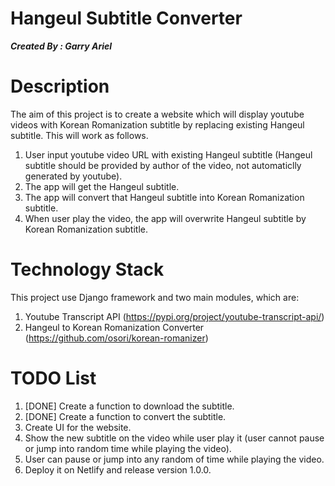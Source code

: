 # Hangeul Subtitle Converter
***Created By : Garry Ariel***

# Description
The aim of this project is to create a website which will display youtube videos with Korean Romanization subtitle by replacing existing Hangeul subtitle. This will work as follows.
1. User input youtube video URL with existing Hangeul subtitle (Hangeul subtitle should be provided by author of the video, not automaticlly generated by youtube).
2. The app will get the Hangeul subtitle.
3. The app will convert that Hangeul subtitle into Korean Romanization subtitle.
4. When user play the video, the app will overwrite Hangeul subtitle by Korean Romanization subtitle.

# Technology Stack
This project use Django framework and two main modules, which are:
1. Youtube Transcript API (https://pypi.org/project/youtube-transcript-api/)
2. Hangeul to Korean Romanization Converter (https://github.com/osori/korean-romanizer)

# TODO List
1. [DONE] Create a function to download the subtitle.
2. [DONE] Create a function to convert the subtitle.
3. Create UI for the website.
4. Show the new subtitle on the video while user play it (user cannot pause or jump into random time while playing the video).
5. User can pause or jump into any random of time while playing the video.
6. Deploy it on Netlify and release version 1.0.0.
